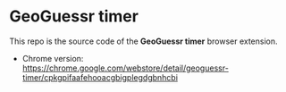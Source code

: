# GeoGuessr timer

This repo is the source code of the __GeoGuessr timer__ browser extension.
 - Chrome version: https://chrome.google.com/webstore/detail/geoguessr-timer/cpkgpifaafehooacgbigplegdgbnhcbi

